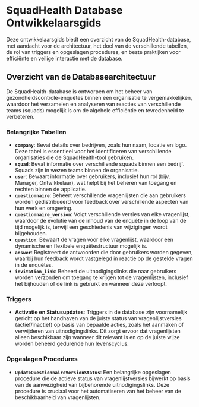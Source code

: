 # SquadHealth Database Ontwikkelaarsgids

Deze ontwikkelaarsgids biedt een overzicht van de SquadHealth-database, met aandacht voor de architectuur, het doel van de verschillende tabellen, de rol van triggers en opgeslagen procedures, en beste praktijken voor efficiënte en veilige interactie met de database.

## Overzicht van de Databasearchitectuur

De SquadHealth-database is ontworpen om het beheer van gezondheidscontrole-enquêtes binnen een organisatie te vergemakkelijken, waardoor het verzamelen en analyseren van reacties van verschillende teams (squads) mogelijk is om de algehele efficiëntie en tevredenheid te verbeteren.

### Belangrijke Tabellen

- **`company`**: Bevat details over bedrijven, zoals hun naam, locatie en logo. Deze tabel is essentieel voor het identificeren van verschillende organisaties die de SquadHealth-tool gebruiken.
- **`squad`**: Bevat informatie over verschillende squads binnen een bedrijf. Squads zijn in wezen teams binnen de organisatie.
- **`user`**: Bewaart informatie over gebruikers, inclusief hun rol (bijv. Manager, Ontwikkelaar), wat helpt bij het beheren van toegang en rechten binnen de applicatie.
- **`questionnaire`**: Beheert verschillende vragenlijsten die aan gebruikers worden gedistribueerd voor feedback over verschillende aspecten van hun werk en omgeving.
- **`questionnaire_version`**: Volgt verschillende versies van elke vragenlijst, waardoor de evolutie van de inhoud van de enquête in de loop van de tijd mogelijk is, terwijl een geschiedenis van wijzigingen wordt bijgehouden.
- **`question`**: Bewaart de vragen voor elke vragenlijst, waardoor een dynamische en flexibele enquêtestructuur mogelijk is.
- **`answer`**: Registreert de antwoorden die door gebruikers worden gegeven, waarbij hun feedback wordt vastgelegd in reactie op de gestelde vragen in de enquêtes.
- **`invitation_link`**: Beheert de uitnodigingslinks die naar gebruikers worden verzonden om toegang te krijgen tot de vragenlijsten, inclusief het bijhouden of de link is gebruikt en wanneer deze verloopt.

### Triggers

- **Activatie en Statusupdates**: Triggers in de database zijn voornamelijk gericht op het handhaven van de juiste status van vragenlijstversies (actief/inactief) op basis van bepaalde acties, zoals het aanmaken of verwijderen van uitnodigingslinks. Dit zorgt ervoor dat vragenlijsten alleen beschikbaar zijn wanneer dit relevant is en op de juiste wijze worden beheerd gedurende hun levenscyclus.

### Opgeslagen Procedures

- **`UpdateQuestionnaireVersionStatus`**: Een belangrijke opgeslagen procedure die de actieve status van vragenlijstversies bijwerkt op basis van de aanwezigheid van bijbehorende uitnodigingslinks. Deze procedure is cruciaal voor het automatiseren van het beheer van de beschikbaarheid van vragenlijsten.
